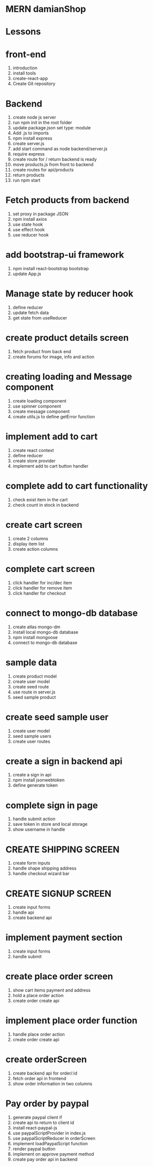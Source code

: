 # MERN damianShop

# Lessons
# front-end
1. introduction
2. install tools
3. create-react-app
4. Create Git repository

# Backend
1. create node js server
2. run npm init in the root folder
3. update package.json set type: module
4. Add .js to imports
5. npm install express
6. create server.js
7. add start command as node backend/server.js
8. require express
9. create route for / return backend is ready
10. move products.js from front to backend
11. create routes for api/products
12. return products 
13. run npm start

# Fetch products from backend
1. set proxy in package JSON
2. npm install axios
3. use state hook
4. use effect hook
5. use reducer hook

# add bootstrap-ui framework
 1. npm install react-bootstrap bootstrap
 2. update App.js

# Manage state by reducer hook

1. define reducer
2. update fetch data
3. get state from useReducer

# create product details screen

1. fetch product from back end
2. create forums for image, info and action

# creating loading and Message component
1. create loading component
2. use spinner component
3. create message component
4. create utils.js to define getError function

# implement add to cart
1. create react context
2. define reducer
3. create store provider
4. implement add to cart button handler

# complete add to cart functionality
1. check exist item in the cart
2. check count in stock in backend

# create cart screen
 1. create 2 columns
 2. display item list
 3. create action columns


 # complete cart screen
 1. click handler for inc/dec item
 2. click handler for remove item
 3. click handler for checkout

 # connect to mongo-db database
 1. create atlas mongo-dm
 2. install local mongo-db database
 3. npm install mongoose
 4. connect to mongo-db database

 # sample data
 1. create product model
 2. create user model
 3. create seed route
 4. use route in server.js
 5. seed sample product

 # create seed sample user

 1. create user model
 2. seed sample users
 3. create user routes

# create a sign in backend api

1. create a sign in api
2. npm install jsonwebtoken
3. define generate token

# complete sign in page
1. handle submit action
2. save token in store and local storage
3. show username in handle

# CREATE SHIPPING SCREEN
1. create form inputs
2. handle shape shipping address
3. handle checkout wizard bar

# CREATE SIGNUP SCREEN
1. create input forms
2. handle api
3. create backend api

# implement payment section
1. create input forms
2. handle submit

# create place order screen

1. show cart items payment and address
2. hold a place order action
3. create order create api

# implement place order function
1. handle place order action
2. create order create api

#  create orderScreen
1. create backend api for order/:id
2. fetch order api in frontend
3. show order information in two columns

# Pay order by paypal

1. generate paypal  client if
2. create api to return to client id
3. install react-paypal-js
4. use paypalScriptProvider in index.js
5. use paypalScriptReducer in orderScreen
6. implement loadPaypalScript function
7. render paypal button
8. implement on approve payment method
9. create pay order api in backend
 


